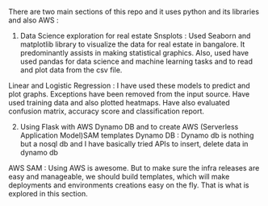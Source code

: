 There are two main sections of this repo and it uses python and its libraries and also AWS :

1) Data Science exploration for real estate
Snsplots :
Used Seaborn and matplotlib library to visualize the data for real estate in bangalore. It predominantly assists in making statistical
graphics. Also, used have used pandas for data science and machine learning tasks and to read and plot data from the csv file.

Linear and Logistic Regression :
I have used these models to predict and plot graphs. Exceptions have been removed from the input source. Have used training data
and also plotted heatmaps. Have also evaluated confusion matrix, accuracy score and classification report.


2) Using Flask with AWS Dynamo DB and to create AWS (Serverless Application Model)SAM templates
Dynamo DB :
Dynamo db is nothing but a nosql db and I have basically tried APIs to insert, delete data in dynamo db

AWS SAM :
Using AWS is awesome. But to make sure the infra releases are easy and manageable, we should build templates,
which will make deployments and environments creations easy on the fly. That is what is explored in this section.
